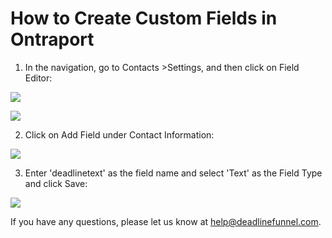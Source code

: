 # How to Create Custom Fields in Ontraport

1. In the navigation, go to Contacts &gt;Settings, and then click on Field Editor:

![](https://s3.amazonaws.com/helpscout.net/docs/assets/53974d6ce4b0c76107b109d1/images/5a58fb2a042863193800f07b/file-gL1aZnYFtx.png)

![](https://s3.amazonaws.com/helpscout.net/docs/assets/53974d6ce4b0c76107b109d1/images/5a58fb7e042863193800f07c/file-QZ15NBZC4v.png)

2. Click on Add Field under Contact Information:

![](https://s3.amazonaws.com/helpscout.net/docs/assets/53974d6ce4b0c76107b109d1/images/5a58fbbb042863193800f07d/file-gQx8aw4k0S.png)

3. Enter 'deadlinetext' as the field name and select 'Text' as the Field Type and click Save:

![](https://s3.amazonaws.com/helpscout.net/docs/assets/53974d6ce4b0c76107b109d1/images/5a58fc072c7d3a194368301d/file-471mK2y2Xb.png)

If you have any questions, please let us know at [help@deadlinefunnel.com](mailto:mailto:help@deadlinefunnel.com).

